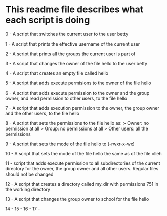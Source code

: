 # This readme file describes what each script is doing
0 - A script that switches the current user to the user betty

1 - A script that prints the effective username of the current user

2 - A script that prints all the groups the current user is part of

3 - A script that changes the owner of the file hello to the user betty

4 - A script that creates an empty file called hello

5 - A script that adds execute permisions to the owner of the file hello

6 - A script that adds execute permission to the owner and the group owner, and read permission to other users, to the file hello

7 - A script that adds execution permission to the owner, the group owner and the other users, to the file hello

8 - A script that sets the permissions to the file hello as:
      > Owner: no permission at all
      > Group: no permissions at all
      > Other users: all the permissions
      
9 - A script that sets the mode of the file hello to (-rwxr-x-wx)

10 - A script that sets the mode of the file hello the same as of the file olleh

11 - script that adds execute permission to all subdirectories of the current directory for the owner, the group owner and all other users. Regular files should not be changed

12 - A script that creates a directory called my_dir with permissions 751 in the working directory

13 - A script that changes the group owner to school for the file hello

14 - 
15 - 
16 - 
17 - 
